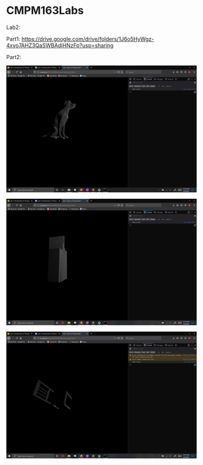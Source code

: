 # CMPM163Labs
Lab2:

  Part1:
    https://drive.google.com/drive/folders/1J6o5HyWgz-4xyo7AHZ3QaSWBAdjHNzFp?usp=sharing
  
  Part2:

![](lab2/Images/Part2_SS1.png)

![](lab2/Images/Part2_SS2.png)

![](lab2/Images/Part2_SS3.png)
